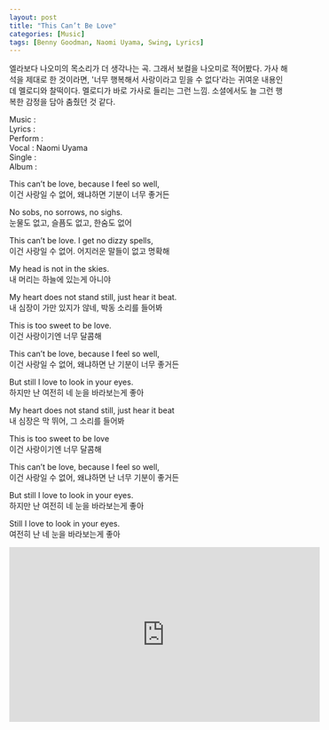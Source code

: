 ```yaml
---
layout: post
title: "This Can’t Be Love"
categories: [Music]
tags: [Benny Goodman, Naomi Uyama, Swing, Lyrics]
---
```


엘라보다 나오미의 목소리가 더 생각나는 곡. 그래서 보컬을 나오미로 적어봤다. 가사 해석을 제대로 한 것이라면, '너무 행복해서 사랑이라고 믿을 수 없다'라는 귀여운 내용인데 멜로디와 찰떡이다. 멜로디가 바로 가사로 들리는 그런 느낌. 소셜에서도 늘 그런 행복한 감정을 담아 춤췄던 것 같다.

Music :   
Lyrics :   
Perform :   
Vocal : Naomi Uyama  
Single :   
Album :   

This can’t be love, because I feel so well,  
이건 사랑일 수 없어, 왜냐하면 기분이 너무 좋거든  

No sobs, no sorrows, no sighs.  
눈물도 없고, 슬픔도 없고, 한숨도 없어  

This can’t be love. I get no dizzy spells,  
이건 사랑일 수 없어. 어지러운 말들이 없고 명확해  

My head is not in the skies.  
내 머리는 하늘에 있는게 아니야  

My heart does not stand still, just hear it beat.  
내 심장이 가만 있지가 않네, 박동 소리를 들어봐  

This is too sweet to be love.  
이건 사랑이기엔 너무 달콤해  

This can’t be love, because I feel so well,  
이건 사랑일 수 없어, 왜냐하면 난 기분이 너무 좋거든  

But still I love to look in your eyes.  
하지만 난 여전히 네 눈을 바라보는게 좋아  

My heart does not stand still, just hear it beat  
내 심장은 막 뛰어, 그 소리를 들어봐  

This is too sweet to be love  
이건 사랑이기엔 너무 달콤해  

This can’t be love, because I feel so well,  
이건 사랑일 수 없어, 왜냐하면 난 너무 기분이 좋거든  

But still I love to look in your eyes.  
하지만 난 여전히 네 눈을 바라보는게 좋아  

Still I love to look in your eyes.  
여전히 난 네 눈을 바라보는게 좋아  

<iframe width="560" height="315" src="https://www.youtube.com/embed/6NRHBOOK_ks" title="YouTube video player" frameborder="0" allow="accelerometer; autoplay; clipboard-write; encrypted-media; gyroscope; picture-in-picture" allowfullscreen></iframe>